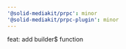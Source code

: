 ```yaml
---
'@solid-mediakit/prpc': minor
'@solid-mediakit/prpc-plugin': minor
---
```


feat: add builder$ function

